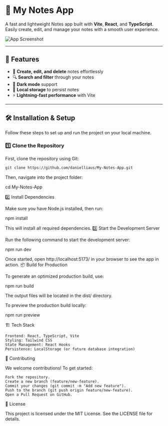 # 📝 My Notes App

A fast and lightweight Notes app built with **Vite**, **React**, and **TypeScript**. Easily create, edit, and manage your notes with a smooth user experience.

![App Screenshot](https://via.placeholder.com/800x400?text=Screenshot+Coming+Soon)

---

## 🚀 Features

- 📌 **Create, edit, and delete** notes effortlessly
- 🔍 **Search and filter** through your notes
- 🌙 **Dark mode** support
- 📂 **Local storage** to persist notes
- ⚡ **Lightning-fast performance** with Vite

---

## 🛠️ Installation & Setup

Follow these steps to set up and run the project on your local machine.

### **1️⃣ Clone the Repository**

First, clone the repository using Git:

```bash
git clone https://github.com/danielliaus/My-Notes-App.git
```

Then, navigate into the project folder:

cd My-Notes-App

2️⃣ Install Dependencies

Make sure you have Node.js installed, then run:

npm install

This will install all required dependencies.
3️⃣ Start the Development Server

Run the following command to start the development server:

npm run dev

Once started, open http://localhost:5173/ in your browser to see the app in action.
📦 Build for Production

To generate an optimized production build, use:

npm run build

The output files will be located in the dist/ directory.

To preview the production build locally:

npm run preview

🏗️ Tech Stack

    Frontend: React, TypeScript, Vite
    Styling: Tailwind CSS
    State Management: React Hooks
    Persistence: LocalStorage (or future database integration)

🤝 Contributing

We welcome contributions! To get started:

    Fork the repository.
    Create a new branch (feature/new-feature).
    Commit your changes (git commit -m "Add new feature").
    Push to the branch (git push origin feature/new-feature).
    Open a Pull Request on GitHub.

📝 License

This project is licensed under the MIT License. See the LICENSE file for details.
